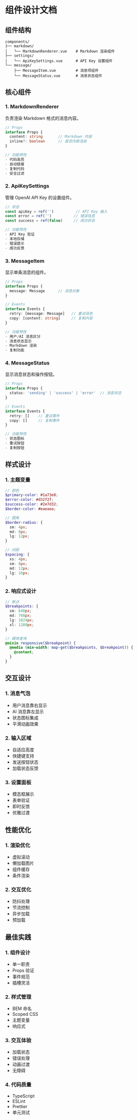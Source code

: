 # 组件设计文档

## 组件结构

```
components/
├── markdown/
│   └── MarkdownRenderer.vue    # Markdown 渲染组件
├── settings/
│   └── ApiKeySettings.vue      # API Key 设置组件
└── message/
    ├── MessageItem.vue         # 消息项组件
    └── MessageStatus.vue       # 消息状态组件
```

## 核心组件

### 1. MarkdownRenderer
负责渲染 Markdown 格式的消息内容。

```typescript
// Props
interface Props {
  content: string       // Markdown 内容
  inline?: boolean      // 是否内联渲染
}

// 功能特性
- 代码高亮
- 自动链接
- 复制代码
- 安全过滤
```

### 2. ApiKeySettings
管理 OpenAI API Key 的设置组件。

```typescript
// 状态
const apiKey = ref('')          // API Key 输入
const error = ref('')          // 错误信息
const success = ref(false)     // 成功状态

// 功能特性
- API Key 验证
- 本地存储
- 错误提示
- 成功反馈
```

### 3. MessageItem
显示单条消息的组件。

```typescript
// Props
interface Props {
  message: Message      // 消息对象
}

// Events
interface Events {
  retry: [message: Message]   // 重试消息
  copy: [content: string]     // 复制内容
}

// 功能特性
- 用户/AI 消息区分
- 消息状态显示
- Markdown 渲染
- 复制功能
```

### 4. MessageStatus
显示消息状态和操作按钮。

```typescript
// Props
interface Props {
  status: 'sending' | 'success' | 'error'  // 消息状态
}

// Events
interface Events {
  retry: []    // 重试事件
  copy: []     // 复制事件
}

// 功能特性
- 状态图标
- 重试按钮
- 复制按钮
```

## 样式设计

### 1. 主题变量
```scss
// 颜色
$primary-color: #1a73e8;
$error-color: #d32f2f;
$success-color: #2e7d32;
$border-color: #eaeaea;

// 圆角
$border-radius: {
  sm: 4px;
  md: 8px;
  lg: 12px;
}

// 间距
$spacing: {
  xs: 4px;
  sm: 8px;
  md: 12px;
  lg: 16px;
}
```

### 2. 响应式设计
```scss
// 断点
$breakpoints: {
  sm: 640px;
  md: 768px;
  lg: 1024px;
  xl: 1280px;
}

// 媒体查询
@mixin responsive($breakpoint) {
  @media (min-width: map-get($breakpoints, $breakpoint)) {
    @content;
  }
}
```

## 交互设计

### 1. 消息气泡
- 用户消息靠右显示
- AI 消息靠左显示
- 状态图标集成
- 平滑动画效果

### 2. 输入区域
- 自适应高度
- 快捷键支持
- 发送按钮状态
- 加载状态反馈

### 3. 设置面板
- 模态框展示
- 表单验证
- 即时反馈
- 优雅过渡

## 性能优化

### 1. 渲染优化
- 虚拟滚动
- 懒加载图片
- 组件缓存
- 条件渲染

### 2. 交互优化
- 防抖处理
- 节流控制
- 异步加载
- 预加载

## 最佳实践

### 1. 组件设计
- 单一职责
- Props 验证
- 事件规范
- 插槽灵活

### 2. 样式管理
- BEM 命名
- Scoped CSS
- 主题变量
- 响应式

### 3. 交互体验
- 加载状态
- 错误处理
- 动画过渡
- 无障碍

### 4. 代码质量
- TypeScript
- ESLint
- Prettier
- 单元测试 